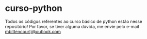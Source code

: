 # curso-python
Todos os códigos referentes ao curso básico de python estão nesse repositório!
Por favor, se tiver alguma dúvida, me envie pelo e-mail mbittencourtj@outlook.com
